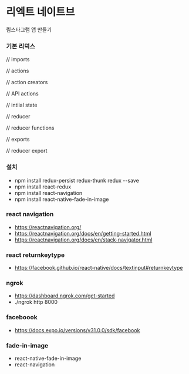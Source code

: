 # 리엑트 네이트브 
림스타그램 앱 만들기

### 기본 리덕스

// imports

// actions

// action creators

// API actions

// intiial state

// reducer

// reducer functions

// exports

// reducer export

### 설치

- npm install redux-persist redux-thunk redux --save
- npm install react-redux
- npm install react-navigation
- npm install react-native-fade-in-image


### react navigation 
- https://reactnavigation.org/
- https://reactnavigation.org/docs/en/getting-started.html
- https://reactnavigation.org/docs/en/stack-navigator.html


### react returnkeytype
- https://facebook.github.io/react-native/docs/textinput#returnkeytype


### ngrok
- https://dashboard.ngrok.com/get-started
- ./ngrok http 8000


### faceboook
- https://docs.expo.io/versions/v31.0.0/sdk/facebook

### fade-in-image
- react-native-fade-in-image
- react-navigation